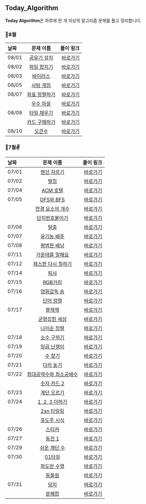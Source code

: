 ## Today_Algorithm

**Today Algorithm**은 하루에 한 개 이상의 알고리즘 문제를 풀고 정리합니다.

### 🚩8월

| 날짜 | 문제 이름 | 풀이 링크 |
| :--- |   :---:   |  --------:|
| 08/01 | [공유기 설치](https://www.acmicpc.net/problem/2110)  |  [바로가기](https://github.com/HongEunbeen/Today_Algorithm/tree/main/0801)  |
| 08/02 | [파일 합치기](https://www.acmicpc.net/problem/11066)  |  [바로가기](https://github.com/HongEunbeen/Today_Algorithm/tree/main/0802)  |
| 08/03 | [바이러스](https://www.acmicpc.net/problem/2606)  |  [바로가기](https://github.com/HongEunbeen/Today_Algorithm/tree/main/0803)  |
| 08/05 | [사탕 게임](https://www.acmicpc.net/problem/3085)  |  [바로가기](https://github.com/HongEunbeen/Today_Algorithm/tree/main/0805)  |
| 08/07 | [좌표 정렬하기](https://www.acmicpc.net/problem/11650)  |  [바로가기](https://github.com/HongEunbeen/Today_Algorithm/tree/main/0807/좌표정렬하기)  |
|| [우수 마을](https://www.acmicpc.net/problem/1949)  |  [바로가기](https://github.com/HongEunbeen/Today_Algorithm/tree/main/0807/우수마을)  |
| 08/09 | [타일 채우기](https://www.acmicpc.net/problem/2133)  |  [바로가기](https://github.com/HongEunbeen/Today_Algorithm/tree/main/0809/타일채우기)  |
|| [카드 구매하기](https://www.acmicpc.net/problem/11052)  |  [바로가기](https://github.com/HongEunbeen/Today_Algorithm/tree/main/0809/카드구매하기)  |
| 08/10 | [오큰수](https://www.acmicpc.net/problem/17298)  |  [바로가기](https://github.com/HongEunbeen/Today_Algorithm/tree/main/0810)  |

### 🚩7월✌

| 날짜 | 문제 이름 | 풀이 링크 |
| :--- |   :---:   |  --------:|
| 07/01 | [랜선 자르기](https://www.acmicpc.net/problem/1654)  |  [바로가기](https://github.com/HongEunbeen/Today_Algorithm/tree/main/0701)  |
| 07/02 | [벌집](https://www.acmicpc.net/problem/2292)  |  [바로가기](https://github.com/HongEunbeen/Today_Algorithm/tree/main/0702)  |
| 07/04 | [ACM 호텔](https://www.acmicpc.net/problem/10250)  |  [바로가기](https://github.com/HongEunbeen/Today_Algorithm/tree/main/0704)  |
| 07/05 | [DFS와 BFS](https://www.acmicpc.net/problem/1260)  |  [바로가기](https://github.com/HongEunbeen/Today_Algorithm/tree/main/0705/DFS와BFS)  |
|| [연결 요소의 개수](https://www.acmicpc.net/problem/11724)  |  [바로가기](https://github.com/HongEunbeen/Today_Algorithm/tree/main/0705/연결요소의개수)  |
|| [단지번호붙이기](https://www.acmicpc.net/problem/2667)  |  [바로가기](https://github.com/HongEunbeen/Today_Algorithm/tree/main/0705/단지번호붙이기)  |
| 07/06 | [탈출](https://www.acmicpc.net/problem/3055)  |  [바로가기](https://github.com/HongEunbeen/Today_Algorithm/tree/main/0706)  |
| 07/07 | [유기농 배추](https://www.acmicpc.net/problem/1012)  |  [바로가기](https://github.com/HongEunbeen/Today_Algorithm/tree/main/0707)  |
| 07/08 | [평범한 배낭](https://www.acmicpc.net/problem/12865)  |  [바로가기](https://github.com/HongEunbeen/Today_Algorithm/tree/main/0708)  |
| 07/11 | [가운데를 말해요](https://www.acmicpc.net/problem/1655)  |  [바로가기](https://github.com/HongEunbeen/Today_Algorithm/tree/main/0711)  |
| 07/12 | [체스판 다시 칠하기](https://www.acmicpc.net/problem/1018)  |  [바로가기](https://github.com/HongEunbeen/Today_Algorithm/tree/main/0712)  |
| 07/14 | [퇴사](https://www.acmicpc.net/problem/14501)  |  [바로가기](https://github.com/HongEunbeen/Today_Algorithm/tree/main/0714)  |
| 07/15 | [RGB거리](https://www.acmicpc.net/problem/1149)  |  [바로가기](https://github.com/HongEunbeen/Today_Algorithm/tree/main/0715)  |
| 07/16 | [영화감독 숌](https://www.acmicpc.net/problem/1436)  |  [바로가기](https://github.com/HongEunbeen/Today_Algorithm/tree/main/0716/영화감독숌)  |
|| [단어 정렬](https://www.acmicpc.net/problem/1181)  |  [바로가기](https://github.com/HongEunbeen/Today_Algorithm/tree/main/0716/단어정렬)  |
| 07/17 | [블랙잭](https://www.acmicpc.net/problem/2798)  |  [바로가기](https://github.com/HongEunbeen/Today_Algorithm/tree/main/0717/블랙잭)  |
|| [균형잡힌 세상](https://www.acmicpc.net/problem/4949)  |  [바로가기](https://github.com/HongEunbeen/Today_Algorithm/tree/main/0717/균형잡힌세상)  |
|| [나이순 정렬](https://www.acmicpc.net/problem/10814)  |  [바로가기](https://github.com/HongEunbeen/Today_Algorithm/tree/main/0717/나이순정렬)  |
| 07/18 | [소수 구하기](https://www.acmicpc.net/problem/1929)  |  [바로가기](https://github.com/HongEunbeen/Today_Algorithm/tree/main/0718)  |
| 07/19 | [일곱 난쟁이](https://www.acmicpc.net/problem/2309)  |  [바로가기](https://github.com/HongEunbeen/Today_Algorithm/tree/main/0719)  |
| 07/20 | [수 찾기](https://www.acmicpc.net/problem/1920)  |  [바로가기](https://github.com/HongEunbeen/Today_Algorithm/tree/main/0720)  |
| 07/21 | [다리 놓기](https://www.acmicpc.net/problem/1010)  |  [바로가기](https://github.com/HongEunbeen/Today_Algorithm/tree/main/0721)  |
| 07/22 | [최대공약수와 최소공배수](https://www.acmicpc.net/problem/2609)  |  [바로가기](https://github.com/HongEunbeen/Today_Algorithm/tree/main/0722/최대공약수와최소공배수)  |
|| [숫자 카드 2](https://www.acmicpc.net/problem/10816)  |  [바로가기](https://github.com/HongEunbeen/Today_Algorithm/tree/main/0722/숫자카드)  |
| 07/23 | [계단 오르기](https://www.acmicpc.net/problem/2579)  |  [바로가기](https://github.com/HongEunbeen/Today_Algorithm/tree/main/0723)  |
| 07/24 | [1, 2, 3 더하기](https://www.acmicpc.net/problem/9095)  |  [바로가기](https://github.com/HongEunbeen/Today_Algorithm/tree/main/0724/123더하기)  |
|| [2xn 타일링](https://www.acmicpc.net/problem/11726)  |  [바로가기](https://github.com/HongEunbeen/Today_Algorithm/tree/main/0724/2xn타일링)  |
|| [포도주 시식](https://www.acmicpc.net/problem/2156)  |  [바로가기](https://github.com/HongEunbeen/Today_Algorithm/tree/main/0724/포도주시식)  |
| 07/26 | [스티커](https://www.acmicpc.net/problem/9465)  |  [바로가기](https://github.com/HongEunbeen/Today_Algorithm/tree/main/0726)  |
| 07/27 | [동전 1](https://www.acmicpc.net/problem/2293)  |  [바로가기](https://github.com/HongEunbeen/Today_Algorithm/tree/main/0727)  |
| 07/29 | [쉬운 계단 수](https://www.acmicpc.net/problem/10844)  |  [바로가기](https://github.com/HongEunbeen/Today_Algorithm/tree/main/0729)  |
| 07/30 | [01타일](https://www.acmicpc.net/problem/1904)  |  [바로가기](https://github.com/HongEunbeen/Today_Algorithm/tree/main/0730/01타일)  |
|| [파도반 수열](https://www.acmicpc.net/problem/9461)  |  [바로가기](https://github.com/HongEunbeen/Today_Algorithm/tree/main/0730/파도반수열)  |
|| [동물원](https://www.acmicpc.net/problem/1309)  |  [바로가기](https://github.com/HongEunbeen/Today_Algorithm/tree/main/0730/동물원)  |
| 07/31 | [덩치](https://www.acmicpc.net/problem/7568)  |  [바로가기](https://github.com/HongEunbeen/Today_Algorithm/tree/main/0731/덩치)  |
|| [분해합](https://www.acmicpc.net/problem/2231)  |  [바로가기](https://github.com/HongEunbeen/Today_Algorithm/tree/main/0731/분해합)  |
